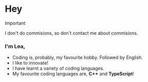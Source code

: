 # Hey

> [!IMPORTANT]
> I don't do commisions, so don't contact me about commisions.

### I'm Lea,
 - Coding is, probably, my favourite hobby. Followed by English.
 - I like to innovate!
 - I have learnt a variety of coding languages.
 - My favourite coding languages are, **C++** and **TypeScript**!
